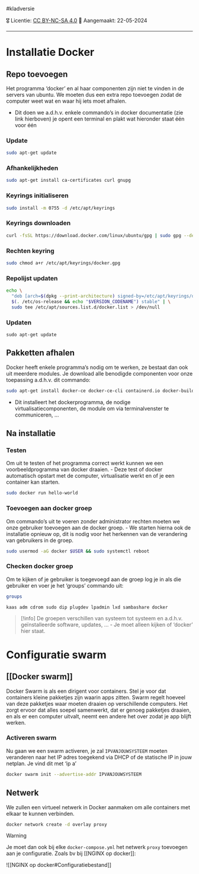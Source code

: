 #kladversie

🎖️ Licentie: [CC BY-NC-SA 4.0](https://creativecommons.org/licenses/by-nc-sa/4.0/)
📅 Aangemaakt: 22-05-2024

---
# Installatie Docker
## Repo toevoegen
Het programma ‘docker’ en al haar componenten zijn niet te vinden in de servers van ubuntu. We moeten dus een extra repo toevoegen zodat de computer weet wat en waar hij iets moet afhalen.
* Dit doen we a.d.h.v. enkele commando’s in docker documentatie (zie link hierboven) je opent een terminal en plakt wat hieronder staat één voor één 

### Update

``` Bash
sudo apt-get update
```

### Afhankelijkheden

``` Bash
sudo apt-get install ca-certificates curl gnupg
```

### Keyrings initialiseren

``` Bash
sudo install -m 0755 -d /etc/apt/keyrings
```

### Keyrings downloaden

``` Bash
curl -fsSL https://download.docker.com/linux/ubuntu/gpg | sudo gpg --dearmor -o /etc/apt/keyrings/docker.gpg
```

### Rechten keyring

``` Bash
sudo chmod a+r /etc/apt/keyrings/docker.gpg
```

### Repolijst updaten

``` Bash
echo \
  "deb [arch=$(dpkg --print-architecture) signed-by=/etc/apt/keyrings/docker.gpg] https://download.docker.com/linux/ubuntu \
  $(. /etc/os-release && echo "$VERSION_CODENAME") stable" | \
  sudo tee /etc/apt/sources.list.d/docker.list > /dev/null
```

### Updaten

``` Basj
sudo apt-get update
```

## Pakketten afhalen
Docker heeft enkele programma’s nodig om te werken, ze bestaat dan ook uit meerdere modules. Je download alle benodigde componenten voor onze toepassing a.d.h.v. dit commando:

``` Bash
sudo apt-get install docker-ce docker-ce-cli containerd.io docker-buildx-plugin docker-compose-plugin
```

* Dit installeert het dockerprogramma, de nodige virtualisatiecomponenten, de module om via terminalvenster te communiceren, …

## Na installatie
### Testen
Om uit te testen of het programma correct werkt kunnen we een voorbeeldprogramma van docker draaien. - Deze test of docker automatisch opstart met de computer, virtualisatie werkt en of je een container kan starten.

``` Bash
sudo docker run hello-world
```

### Toevoegen aan docker groep
Om commando’s uit te voeren zonder administrator rechten moeten we onze gebruiker toevoegen aan de docker groep. - We starten hierna ook de installatie opnieuw op, dit is nodig voor het herkennen van de verandering van gebruikers in de groep.

``` Bash
sudo usermod -aG docker $USER && sudo systemctl reboot
```

### Checken docker groep
Om te kijken of je gebruiker is toegevoegd aan de groep log je in als die gebruiker en voer je het ‘groups’ commando uit:

``` Bash
groups
```

``` Output
kaas adm cdrom sudo dip plugdev lpadmin lxd sambashare docker
```

> [!info]
> De groepen verschillen van systeem tot systeem en a.d.h.v. geïnstalleerde software, updates, … - Je moet alleen kijken of ‘docker’ hier staat.

# Configuratie swarm
## [[Docker swarm]]
Docker Swarm is als een dirigent voor containers. Stel je voor dat containers kleine pakketjes zijn waarin apps zitten. Swarm regelt hoeveel van deze pakketjes waar moeten draaien op verschillende computers. Het zorgt ervoor dat alles soepel samenwerkt, dat er genoeg pakketjes draaien, en als er een computer uitvalt, neemt een andere het over zodat je app blijft werken.

### Activeren swarm
Nu gaan we een swarm activeren, je zal `IPVANJOUWSYSTEEM` moeten veranderen naar het IP adres toegekend via DHCP of de statische IP in jouw netplan. Je vind dit met ‘ip a’

``` Bash
docker swarm init --advertise-addr IPVANJOUWSYSTEEM
```

## Netwerk
We zullen een virtueel netwerk in Docker aanmaken om alle containers met elkaar te kunnen verbinden.

``` Bash
docker network create -d overlay proxy
```

>[!warning]
>Je moet dan ook bij elke `docker-compose.yml` het netwerk `proxy` toevoegen aan je configuratie. Zoals bv bij [[NGINX op docker]]:
>
>![[NGINX op docker#Configuratiebestand]]